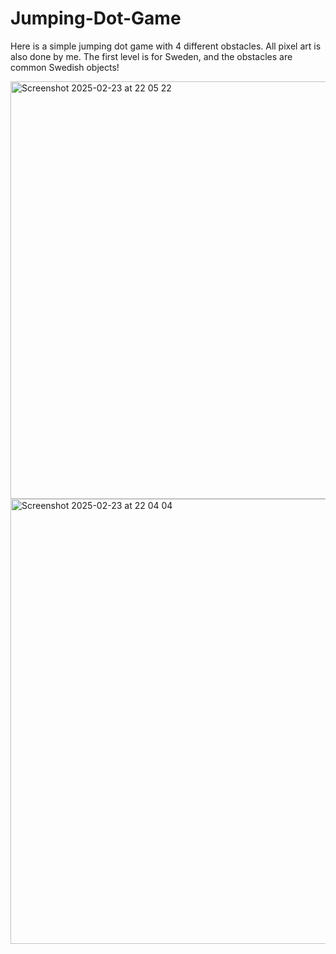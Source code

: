 # Jumping-Dot-Game

Here is a simple jumping dot game with 4 different obstacles. All pixel art is also done by me. The first level is for Sweden, and the obstacles are common Swedish objects!

<img width="668" alt="Screenshot 2025-02-23 at 22 05 22" src="https://github.com/user-attachments/assets/c84cc0e3-a6dc-4c87-a594-1e4623bc8820" />

<img width="712" alt="Screenshot 2025-02-23 at 22 04 04" src="https://github.com/user-attachments/assets/80081edd-dcc7-4b4a-974c-6484f8ca41d2" />
